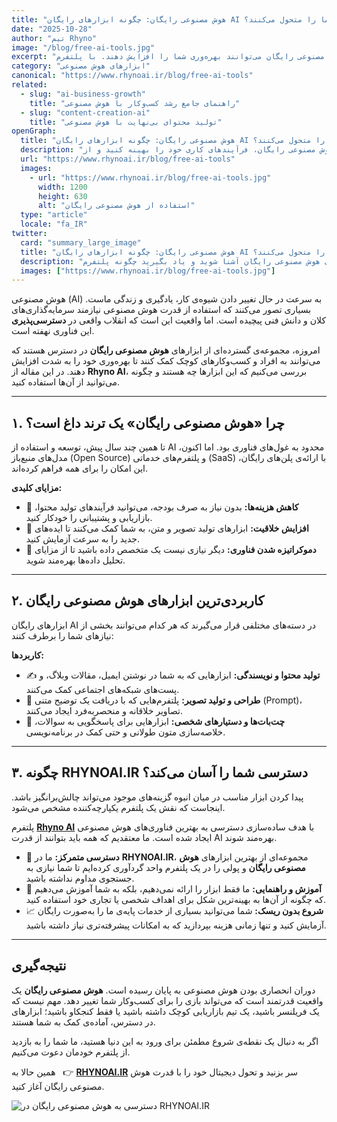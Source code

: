 ```yaml
---
title: "هوش مصنوعی رایگان: چگونه ابزارهای رایگان AI بهره‌وری شما را متحول می‌کنند؟ | Rhyno AI"
date: "2025-10-28"
author: "تیم Rhyno"
image: "/blog/free-ai-tools.jpg"
excerpt: "کشف کنید چگونه ابزارهای هوش مصنوعی رایگان می‌توانند بهره‌وری شما را افزایش دهند. با پلتفرم RHYNOAI.IR به بهترین ابزارهای AI دسترسی پیدا کنید."
category: "ابزارهای هوش مصنوعی"
canonical: "https://www.rhynoai.ir/blog/free-ai-tools"
related:
  - slug: "ai-business-growth"
    title: "راهنمای جامع رشد کسب‌وکار با هوش مصنوعی"
  - slug: "content-creation-ai"
    title: "تولید محتوای بی‌نهایت با هوش مصنوعی"
openGraph:
  title: "هوش مصنوعی رایگان: چگونه ابزارهای رایگان AI بهره‌وری شما را متحول می‌کنند؟ | Rhyno AI"
  description: "دیگر نیازی به هزینه‌های سنگین نیست. یاد بگیرید چگونه با ابزارهای هوش مصنوعی رایگان، فرآیندهای کاری خود را بهینه کنید و از RHYNOAI.IR شروع کنید."
  url: "https://www.rhynoai.ir/blog/free-ai-tools"
  images:
    - url: "https://www.rhynoai.ir/blog/free-ai-tools.jpg"
      width: 1200
      height: 630
      alt: "استفاده از هوش مصنوعی رایگان"
  type: "article"
  locale: "fa_IR"
twitter:
  card: "summary_large_image"
  title: "هوش مصنوعی رایگان: چگونه ابزارهای رایگان AI بهره‌وری شما را متحول می‌کنند؟ | Rhyno AI"
  description: "با بهترین ابزارهای هوش مصنوعی رایگان آشنا شوید و یاد بگیرید چگونه پلتفرم RHYNOAI.IR دسترسی شما به این فناوری را آسان می‌کند."
  images: ["https://www.rhynoai.ir/blog/free-ai-tools.jpg"]
---
```


هوش مصنوعی (AI) به سرعت در حال تغییر دادن شیوه‌ی کار، یادگیری و زندگی ماست. بسیاری تصور می‌کنند که استفاده از قدرت هوش مصنوعی نیازمند سرمایه‌گذاری‌های کلان و دانش فنی پیچیده است. اما واقعیت این است که انقلاب واقعی در **دسترسی‌پذیری** این فناوری نهفته است.

امروزه، مجموعه‌ی گسترده‌ای از ابزارهای **هوش مصنوعی رایگان** در دسترس هستند که می‌توانند به افراد و کسب‌وکارهای کوچک کمک کنند تا بهره‌وری خود را به شدت افزایش دهند. در این مقاله از **Rhyno AI**، بررسی می‌کنیم که این ابزارها چه هستند و چگونه می‌توانید از آن‌ها استفاده کنید.

---

## ۱. چرا «هوش مصنوعی رایگان» یک ترند داغ است؟

تا همین چند سال پیش، توسعه و استفاده از AI محدود به غول‌های فناوری بود. اما اکنون، مدل‌های منبع‌باز (Open Source) و پلتفرم‌های خدماتی (SaaS) با ارائه‌ی پلن‌های رایگان، این امکان را برای همه فراهم کرده‌اند.

**مزایای کلیدی:**
- 🔹 **کاهش هزینه‌ها:** بدون نیاز به صرف بودجه، می‌توانید فرآیندهای تولید محتوا، بازاریابی و پشتیبانی را خودکار کنید.
- 🔹 **افزایش خلاقیت:** ابزارهای تولید تصویر و متن، به شما کمک می‌کنند تا ایده‌های جدید را به سرعت آزمایش کنید.
- 🔹 **دموکراتیزه شدن فناوری:** دیگر نیازی نیست یک متخصص داده باشید تا از مزایای تحلیل داده‌ها بهره‌مند شوید.

---

## ۲. کاربردی‌ترین ابزارهای هوش مصنوعی رایگان

ابزارهای رایگان AI در دسته‌های مختلفی قرار می‌گیرند که هر کدام می‌توانند بخشی از نیازهای شما را برطرف کنند:

**کاربردها:**
- ✍️ **تولید محتوا و نویسندگی:** ابزارهایی که به شما در نوشتن ایمیل، مقالات وبلاگ، و پست‌های شبکه‌های اجتماعی کمک می‌کنند.
- 🎨 **طراحی و تولید تصویر:** پلتفرم‌هایی که با دریافت یک توضیح متنی (Prompt)، تصاویر خلاقانه و منحصربه‌فرد ایجاد می‌کنند.
- 🤖 **چت‌بات‌ها و دستیارهای شخصی:** ابزارهایی برای پاسخگویی به سوالات، خلاصه‌سازی متون طولانی و حتی کمک در برنامه‌نویسی.

---

## ۳. چگونه RHYNOAI.IR دسترسی شما را آسان می‌کند؟

پیدا کردن ابزار مناسب در میان انبوه گزینه‌های موجود می‌تواند چالش‌برانگیز باشد. اینجاست که نقش یک پلتفرم یکپارچه‌کننده مشخص می‌شود.

پلتفرم **[Rhyno AI](https://rhynoai.ir)** با هدف ساده‌سازی دسترسی به بهترین فناوری‌های هوش مصنوعی ایجاد شده است. ما معتقدیم که همه باید بتوانند از قدرت AI بهره‌مند شوند.

- 🚀 **دسترسی متمرکز:** ما در **RHYNOAI.IR**، مجموعه‌ای از بهترین ابزارهای **هوش مصنوعی رایگان** و پولی را در یک پلتفرم واحد گردآوری کرده‌ایم تا شما نیازی به جستجوی مداوم نداشته باشید.
- 🧠 **آموزش و راهنمایی:** ما فقط ابزار را ارائه نمی‌دهیم، بلکه به شما آموزش می‌دهیم که چگونه از آن‌ها به بهینه‌ترین شکل برای اهداف شخصی یا تجاری خود استفاده کنید.
- 📈 **شروع بدون ریسک:** شما می‌توانید بسیاری از خدمات پایه‌ی ما را به‌صورت رایگان آزمایش کنید و تنها زمانی هزینه بپردازید که به امکانات پیشرفته‌تری نیاز داشته باشید.

---

## نتیجه‌گیری

دوران انحصاری بودن هوش مصنوعی به پایان رسیده است. **هوش مصنوعی رایگان** یک واقعیت قدرتمند است که می‌تواند بازی را برای کسب‌وکار شما تغییر دهد. مهم نیست که یک فریلنسر باشید، یک تیم بازاریابی کوچک داشته باشید یا فقط کنجکاو باشید؛ ابزارهای در دسترس، آماده‌ی کمک به شما هستند.

اگر به دنبال یک نقطه‌ی شروع مطمئن برای ورود به این دنیا هستید، ما شما را به بازدید از پلتفرم خودمان دعوت می‌کنیم.

همین حالا به  
👉 [**RHYNOAI.IR**](https://rhynoai.ir) سر بزنید و تحول دیجیتال خود را با قدرت هوش مصنوعی رایگان آغاز کنید.

![دسترسی به هوش مصنوعی رایگان در RHYNOAI.IR](/blog/free-ai-tools.jpg "هوش مصنوعی رایگان در RHYNOAI.IR")